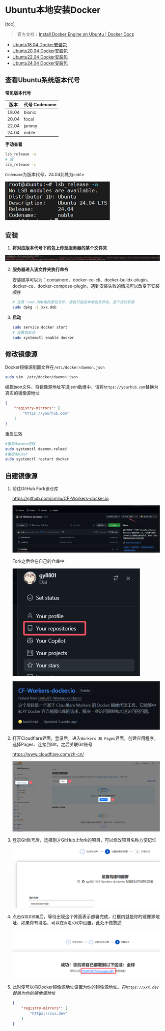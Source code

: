 # Ubuntu本地安装Docker

[toc]

> 官方文档：[Install Docker Engine on Ubuntu | Docker Docs](https://docs.docker.com/engine/install/ubuntu/#install-from-a-package)

- [Ubuntu18.04 Docker安装包](https://github.com/gy8801/DockerPackage---1804)
- [Ubuntu20.04 Docker安装包](https://github.com/gy8801/DockerPackage---2004)
- [Ubuntu22.04 Docker安装包](https://github.com/gy8801/DockerPackage---2204)
- [Ubuntu24.04 Docker安装包 ](https://github.com/gy8801/DockerPackage---2404)



## 查看Ubuntu系统版本代号

**常见版本代号**

| 版本  | 代号 Codename |
| ----- | ------------- |
| 18.04 | bionic        |
| 20.04 | focal         |
| 22.04 | jammy         |
| 24.04 | noble         |

**手动查看**

```sh
lsb_release -a
# 或
lsb_release -c
```

`Codename`为版本代号，24.04此处为`noble`

<img src="assets\1.png" alt="" />



## 安装

1. **将对应版本代号下的包上传至服务器的某个文件夹**

<img src="assets\2.png" alt="" />

2. **服务器进入该文件夹执行命令**

   安装顺序可以为：containerd、docker-ce-cli、docker-buildx-plugin、docker-ce、docker-compose-plugin，遇到安装失败的情况可以改变下安装顺序

   ```bash
   # 注意：xxx.deb指的是包文件，请自行指定本地包文件名，逐个进行安装
   sudo dpkg -i xxx.deb
   ```

3. **启动**

   ```bash
   sudo service docker start
   # 设置自启动
   sudo systemctl enable docker
   ```

   

## 修改镜像源

Docker镜像源配置文件在`/etc/docker/daemon.json`

```bash
sudo vim  /etc/docker/daemon.json
```

编辑json文件，将镜像源地址写进json数组中，请将`https://yourhub.com`替换为真实的镜像源地址

```json
{
    "registry-mirrors": [
        "https://yourhub.com"
    ]
}
```

重启生效

```bash
#重启daemon进程
sudo systemctl daemon-reload
#重启docker
sudo systemctl restart docker
```



## 自建镜像源

1. 前往GitHub Fork该仓库

   https://github.com/cmliu/CF-Workers-docker.io

   <img src="assets/QQ_1721619378153.png" alt="QQ_1721619378153" />

   Fork之后会在自己的仓库中

   <img src="assets/QQ_1721619568737.png" alt="QQ_1721619568737" />

   ![QQ_1721619675209](assets/QQ_1721619675209.png)

2. 打开Cloudflare界面，登录后，进入`Workers 和 Pages`界面，创建应用程序，选择Pages、连接到GIt，之后关联Git账号

   https://www.cloudflare.com/zh-cn/

   <img src="assets/QQ_1721620088948.png" alt="QQ_1721620088948" />

3. 登录Git账号后，选择刚才GitHub上fork的项目，可以修改项目名称方便记忆

   <img src="assets/QQ_1721620698773.png" alt="QQ_1721620698773" />

4. 点击`保存并部署`后，等待出现这个界面表示部署完成，红框内就是你的镜像源地址，如果你有域名，可以在`自定义域`中设置，此处不做赘述

   <img src="assets/QQ_1721620847008.png" alt="QQ_1721620847008" />

5. 此时便可以将Docker镜像源地址设置为你的镜像源地址。*将`https://xxx.dev`替换为你的镜像源地址*

   ```json
   {
       "registry-mirrors": [
           "https://xxx.dev"
       ]
   }
   ```

   
